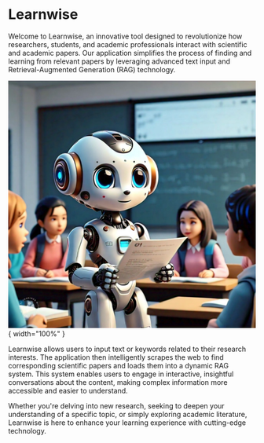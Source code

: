 # Learnwise
Welcome to Learnwise, an innovative tool designed to revolutionize how researchers, students, and academic professionals interact with scientific and academic papers. Our application simplifies the process of finding and learning from relevant papers by leveraging advanced text input and Retrieval-Augmented Generation (RAG) technology.

![[artifacts/Banner.jpeg]](https://github.com/yuvraaj2002/Learnwise/blob/master/artifacts/Banner.jpeg){ width="100%" }

Learnwise allows users to input text or keywords related to their research interests. The application then intelligently scrapes the web to find corresponding scientific papers and loads them into a dynamic RAG system. This system enables users to engage in interactive, insightful conversations about the content, making complex information more accessible and easier to understand.

Whether you're delving into new research, seeking to deepen your understanding of a specific topic, or simply exploring academic literature, Learnwise is here to enhance your learning experience with cutting-edge technology.
